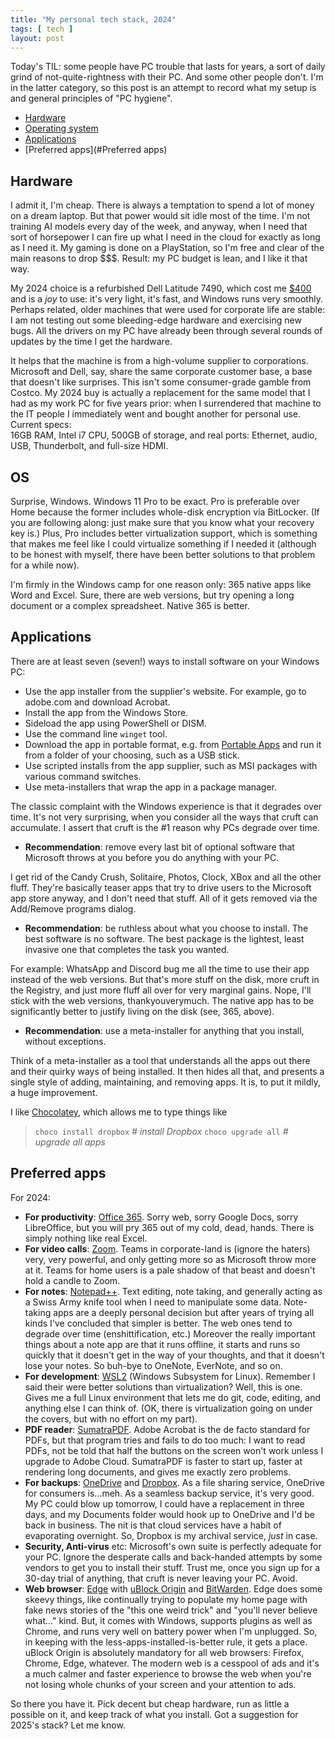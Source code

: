 ```yaml
---
title: "My personal tech stack, 2024"
tags: [ tech ]
layout: post
---
```


Today's TIL: some people have PC trouble that lasts for years, a sort of daily grind 
of not-quite-rightness with their PC. And some other people don't. I'm in the latter 
category, so this post is an attempt to record what my setup is and general principles of "PC hygiene".

- [Hardware](#Hardware)
- [Operating system](#OS)
- [Applications](#Applications)
- [Preferred apps](#Preferred apps)

## Hardware
I admit it, I'm cheap. There is always a temptation to spend a lot of money on a dream 
laptop. But that power would sit idle most of the time.
I'm not training AI models every day of the week, and anyway, when I need that sort of 
horsepower I can fire up what I need in the cloud for exactly as long as I need it. 
My gaming is done on a PlayStation, so I'm free and clear of the main reasons to drop $$$. 
Result: my PC budget is lean, and I like it that way. 

My 2024 choice is a refurbished Dell Latitude 7490, which cost me [$400](https://www.pcliquidations.com/dell-refurbished-laptops) 
and is a *joy* to use: it's very light, it's fast, and Windows runs very smoothly. 
Perhaps related, older machines that were used for corporate life are stable: I am not 
testing out some bleeding-edge hardware and exercising new bugs. All the drivers on my PC 
have already been through several rounds of updates by the time I get the hardware.

It helps that the machine is from a high-volume supplier to corporations. Microsoft and Dell, 
say, share the same corporate customer base, a base that doesn't like surprises. This isn't 
some consumer-grade gamble from Costco. My 2024 buy is actually a replacement for the same 
model that I had as my work PC for five years prior: when I surrendered that machine to the 
IT people I immediately went and bought another for personal use. Current specs:  
16GB RAM, Intel i7 CPU, 500GB of storage, and real ports: Ethernet, audio, USB, Thunderbolt, 
and full-size HDMI. 

## OS
Surprise, Windows. Windows 11 Pro to be exact. Pro is preferable over Home because the former 
includes whole-disk encryption via BitLocker. (If you are following along: just make sure 
that you know what your recovery key is.) Plus, Pro includes better virtualization support, which 
is something that makes me feel like I could virtualize something if I needed it (although to be 
honest with myself, there have been better solutions to that problem for a while now).

I'm firmly in the Windows camp for one reason only: 365 native apps like Word and Excel. 
Sure, there are web versions, but try opening a long document or a complex spreadsheet. 
Native 365 is better. 

## Applications
There are at least seven (seven!) ways to install software on your Windows PC:

 - Use the app installer from the supplier's website. For example, go to adobe.com and download Acrobat.
 - Install the app from the Windows Store.
 - Sideload the app using PowerShell or DISM.
 - Use the command line `winget` tool.
 - Download the app in portable format, e.g. from [Portable Apps](https://portableapps.com/) and run it from a folder of your choosing, such as a USB stick.
 - Use scripted installs from the app supplier, such as MSI packages with various command switches.
 - Use meta-installers that wrap the app in a package manager.

The classic complaint with the Windows experience is that it degrades over time. It's not 
very surprising, when you consider all the ways that cruft can accumulate. I assert that cruft 
is the #1 reason why PCs degrade over time. 

 - **Recommendation**: remove every last bit of optional software that Microsoft throws at you before you do anything with your PC. 
 
 I get rid of the Candy Crush, Solitaire, Photos, Clock, XBox and all the other fluff. 
They're basically teaser apps that try to drive users to the Microsoft app store anyway, and 
I don't need that stuff. All of it gets removed via the Add/Remove programs dialog.

 - **Recommendation**: be ruthless about what you choose to install. The best software is no software. The best package is the lightest, least invasive one that completes the task you wanted.

For example: WhatsApp and Discord bug me all the time to use their app instead of the web 
versions. But that's more stuff on the disk, more cruft in the Registry, and just more fluff 
all over for very marginal gains. Nope, I'll stick with the web versions, thankyouverymuch. 
The native app has to be significantly better to justify living on the disk (see, 365, above).

 - **Recommendation**: use a meta-installer for anything that you install, without exceptions.

Think of a meta-installer as a tool that understands all the apps out there and their quirky 
ways of being installed. It then hides all that, and presents a single style of adding, 
maintaining, and removing apps. It is, to put it mildly, a huge improvement. 

I like [Chocolatey](https://docs.chocolatey.org/en-us/why/), which allows me to type things like 
>`choco install dropbox`	*# install Dropbox*
`choco upgrade all` 		*# upgrade all apps* 


## Preferred apps
For 2024:
 - **For productivity**: [Office 365](https://www.office.com/). Sorry web, sorry Google Docs, sorry LibreOffice, but you will pry 365 out of my cold, dead, hands. There is simply nothing like real Excel.
 - **For video calls**: [Zoom](https://zoom.us/). Teams in corporate-land is (ignore the haters) very, very powerful, and only getting more so as Microsoft throw more at it. Teams for home users is a pale shadow of that beast and doesn't hold a candle to Zoom.
 - **For notes**: [Notepad++](https://notepad-plus-plus.org/). Text editing, note taking, and generally acting as a Swiss Army knife tool 
when I need to manipulate some data. Note-taking apps are a deeply personal decision but after years of trying all kinds I've concluded that 
simpler is better. The web ones tend to degrade over time (enshittification, etc.) Moreover the really important things about a note app are that it runs offline,  it starts and runs so quickly that it doesn't get in the way of your thoughts, and that it doesn't lose your notes. So buh-bye to OneNote, EverNote, and so on.
 - **For development**: [WSL2](https://learn.microsoft.com/en-us/windows/wsl/about) (Windows Subsystem for Linux). Remember I said their were better solutions than virtualization? Well, this is one. Gives me a full Linux environment
   that lets me do git, code, editing, and anything else I can think of. (OK, there is virtualization going on under the covers, but with no effort on my part). 
 - **PDF reader**: [SumatraPDF](https://www.sumatrapdfreader.org/). Adobe Acrobat is the de facto standard for PDFs, but that program tries and fails to do too much: I want to read PDFs, not be told that half the buttons on the
screen won't work unless I upgrade to Adobe Cloud. SumatraPDF is faster to start up, faster at rendering long documents, and gives me exactly zero problems. 
 - **For backups**: [OneDrive](https://www.microsoft.com/en-us/microsoft-365/onedrive/online-cloud-storage) and [Dropbox](https://www.dropbox.com). As a file sharing service, OneDrive for consumers is...meh. As a seamless backup service, it's very good. My PC could blow up tomorrow, I could have a replacement in three days, and my Documents folder would hook up to OneDrive and I'd be back in business. The nit is that cloud services have a habit of evaporating overnight. So, Dropbox is my archival service, *just* in case.
 - **Security, Anti-virus** etc: Microsoft's own suite is perfectly adequate for your PC. Ignore the desperate calls and back-handed attempts by some vendors to get you to install their stuff. Trust me, once you sign up for a 30-day trial of anything, that cruft is never leaving your PC. Avoid.
 - **Web browser**: [Edge](https://www.microsoft.com/en-us/edge) with [uBlock Origin](https://ublockorigin.com/) and [BitWarden](https://bitwarden.com). Edge does some skeevy things, like continually trying to populate my home page with fake news stories of the  "this one weird trick" and "you'll never believe what..." kind. But, it comes with Windows, supports plugins as well as Chrome, and runs very well on battery power when I'm unplugged. So, in keeping with the less-apps-installed-is-better rule, it gets a place. uBlock Origin is absolutely mandatory for all web browsers: Firefox, Chrome, Edge, whatever. The modern web is a cesspool of ads and it's a much calmer and faster experience to browse the web when you're not losing whole chunks of your screen and your attention to ads.

So there you have it. Pick decent but cheap hardware, run as little a possible on it, and 
keep track of what you install. Got a suggestion for 2025's stack? Let me know.
